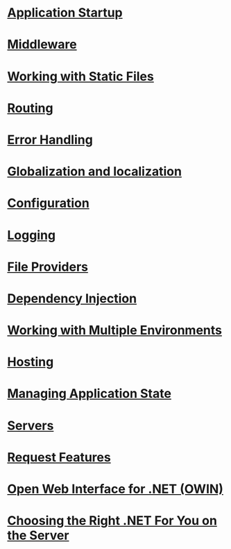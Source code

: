 # [Application Startup](startup.md)
# [Middleware](middleware.md)
# [Working with Static Files](static-files.md)
# [Routing](routing.md)
# [Error Handling](error-handling.md)
# [Globalization and localization](localization.md)
# [Configuration](configuration.md)
# [Logging](logging.md)
# [File Providers](file-providers.md)
# [Dependency Injection](dependency-injection.md)
# [Working with Multiple Environments](environments.md)
# [Hosting](hosting.md)
# [Managing Application State](app-state.md)
# [Servers](servers/toc.md)
# [Request Features](request-features.md)
# [Open Web Interface for .NET (OWIN)](owin.md)
# [Choosing the Right .NET For You on the Server](choosing-the-right-dotnet.md)

